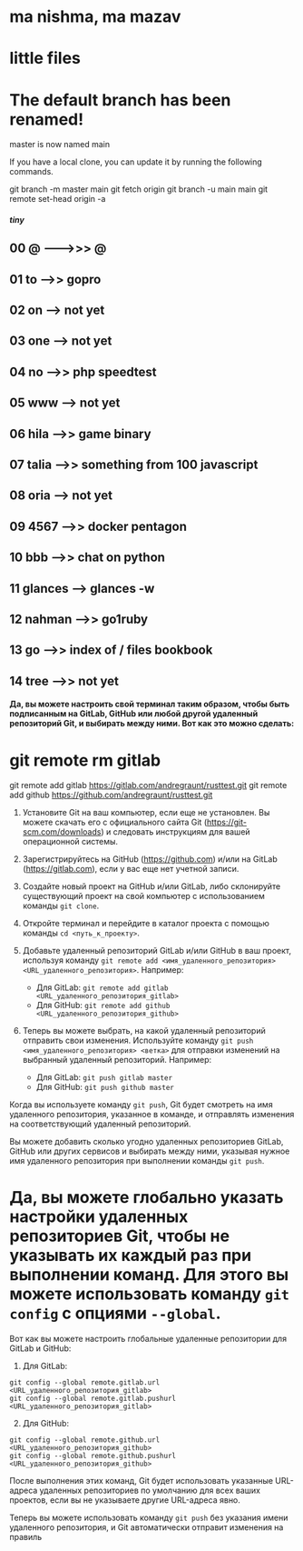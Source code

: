 
# ma nishma, ma mazav

# little files
# The default branch has been renamed!
master is now named main

If you have a local clone, you can update it by running the following commands.

git branch -m master main
git fetch origin
git branch -u main main
git remote set-head origin -a
##### tiny
## 00  @       --->>> @
## 01  to      -->> gopro
## 02  on      -->     not yet
## 03  one     -->     not yet
## 04  no      -->> php speedtest
## 05  www     -->     not yet
## 06  hila    -->> game binary
## 07  talia   -->> something from 100 javascript
## 08  oria    -->      not yet
## 09  4567    -->> docker pentagon
## 10  bbb     -->> chat on python
## 11  glances -->  glances -w
## 12  nahman  -->> go1ruby
## 13  go      -->> index of / files bookbook
## 14  tree    -->>     not yet

#### Да, вы можете настроить свой терминал таким образом, чтобы быть подписанным на GitLab, GitHub или любой другой удаленный репозиторий Git, и выбирать между ними. Вот как это можно сделать:

# git remote rm gitlab

git remote add gitlab https://gitlab.com/andregraunt/rusttest.git
git remote add github https://github.com/andregraunt/rusttest.git

1. Установите Git на ваш компьютер, если еще не установлен. Вы можете скачать его с официального сайта Git (https://git-scm.com/downloads) и следовать инструкциям для вашей операционной системы.

2. Зарегистрируйтесь на GitHub (https://github.com) и/или на GitLab (https://gitlab.com), если у вас еще нет учетной записи.

3. Создайте новый проект на GitHub и/или GitLab, либо склонируйте существующий проект на свой компьютер с использованием команды `git clone`.

4. Откройте терминал и перейдите в каталог проекта с помощью команды `cd <путь_к_проекту>`.

5. Добавьте удаленный репозиторий GitLab и/или GitHub в ваш проект, используя команду `git remote add <имя_удаленного_репозитория> <URL_удаленного_репозитория>`. Например:

   - Для GitLab: `git remote add gitlab <URL_удаленного_репозитория_gitlab>`
   - Для GitHub: `git remote add github <URL_удаленного_репозитория_github>`

6. Теперь вы можете выбрать, на какой удаленный репозиторий отправить свои изменения. Используйте команду `git push <имя_удаленного_репозитория> <ветка>` для отправки изменений на выбранный удаленный репозиторий. Например:

   - Для GitLab: `git push gitlab master`
   - Для GitHub: `git push github master`

Когда вы используете команду `git push`, Git будет смотреть на имя удаленного репозитория, указанное в команде, и отправлять изменения на соответствующий удаленный репозиторий.

Вы можете добавить сколько угодно удаленных репозиториев GitLab, GitHub или других сервисов и выбирать между ними, указывая нужное имя удаленного репозитория при выполнении команды `git push`.
# Да, вы можете глобально указать настройки удаленных репозиториев Git, чтобы не указывать их каждый раз при выполнении команд. Для этого вы можете использовать команду `git config` с опциями `--global`.

Вот как вы можете настроить глобальные удаленные репозитории для GitLab и GitHub:

1. Для GitLab:
```
git config --global remote.gitlab.url <URL_удаленного_репозитория_gitlab>
git config --global remote.gitlab.pushurl <URL_удаленного_репозитория_gitlab>
```

2. Для GitHub:
```
git config --global remote.github.url <URL_удаленного_репозитория_github>
git config --global remote.github.pushurl <URL_удаленного_репозитория_github>
```

После выполнения этих команд, Git будет использовать указанные URL-адреса удаленных репозиториев по умолчанию для всех ваших проектов, если вы не указываете другие URL-адреса явно.

Теперь вы можете использовать команду `git push` без указания имени удаленного репозитория, и Git автоматически отправит изменения на правиль